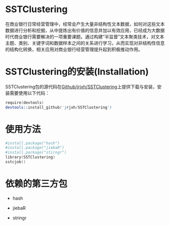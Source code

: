SSTClustering
========
  在商业银行日常经营管理中，经常会产生大量非结构性文本数据，如何对这些文本数据进行分析和挖掘，从中提炼出有价值的信息并加以有效应用，已经成为大数据时代商业银行需要解决的一项重要课题。通过构建“半监督”文本聚类技术，对文本主题、类别、关键字词和数据样本之间的关系进行学习，从而实现对非结构性信息的结构化转换，相关应用对商业银行经营管理提升起到积极推动作用。


# SSTClustering的安装(Installation)
SSTClustering包的源代码在[Github/jrjxh/SSTClustering](https://github.com/jrjxh/SSTClustering)上提供下载与安装，安装需要使用以下代码：

```s
require(devtools)
devtools::install_github('jrjxh/SSTClustering')
```
# 使用方法
```s
#install.package("hash")
#install.package("jiebaR")
#install.package("stirngr")
library(SSTClustering) 
sstcjob()
```
# 依赖的第三方包 

- hash

- jiebaR

- stringr


